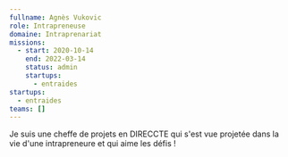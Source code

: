 ```yaml
---
fullname: Agnès Vukovic
role: Intrapreneuse
domaine: Intraprenariat
missions:
  - start: 2020-10-14
    end: 2022-03-14
    status: admin
    startups:
      - entraides
startups:
  - entraides
teams: []
---
```

Je suis une cheffe de projets en DIRECCTE qui s'est vue projetée dans la vie d'une intrapreneure et qui aime les défis !